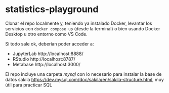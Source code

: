 # statistics-playground

Clonar el repo localmente y, teniendo ya instalado Docker, levantar los servicios con `docker compose up` (desde la terminal) o bien usando Docker Desktop u otro entorno como VS Code.

Si todo sale ok, deberían poder acceder a:
* JupyterLab http://localhost:8888/
* RStudio http://localhost:8787/
* Metabase http://localhost:3000/

El repo incluye una carpeta _mysql_ con lo necesario para instalar la base de datos sakila https://dev.mysql.com/doc/sakila/en/sakila-structure.html, muy útil para practicar SQL
